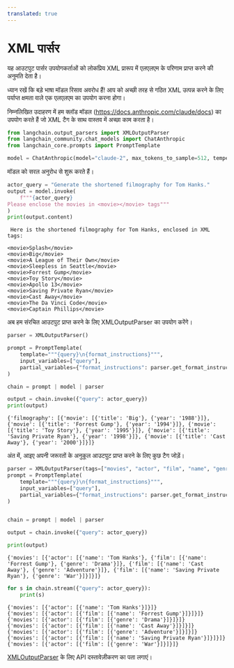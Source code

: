 ```yaml
---
translated: true
---
```


# XML पार्सर

यह आउटपुट पार्सर उपयोगकर्ताओं को लोकप्रिय XML प्रारूप में एलएलएम के परिणाम प्राप्त करने की अनुमति देता है।

ध्यान रखें कि बड़े भाषा मॉडल रिसाव अवरोध हैं! आप को अच्छी तरह से गठित XML उत्पन्न करने के लिए पर्याप्त क्षमता वाले एक एलएलएम का उपयोग करना होगा।

निम्नलिखित उदाहरण में हम क्लॉड मॉडल (https://docs.anthropic.com/claude/docs) का उपयोग करते हैं जो XML टैग के साथ वास्तव में अच्छा काम करता है।

```python
from langchain.output_parsers import XMLOutputParser
from langchain_community.chat_models import ChatAnthropic
from langchain_core.prompts import PromptTemplate
```

```python
model = ChatAnthropic(model="claude-2", max_tokens_to_sample=512, temperature=0.1)
```

मॉडल को सरल अनुरोध से शुरू करते हैं।

```python
actor_query = "Generate the shortened filmography for Tom Hanks."
output = model.invoke(
    f"""{actor_query}
Please enclose the movies in <movie></movie> tags"""
)
print(output.content)
```

```output
 Here is the shortened filmography for Tom Hanks, enclosed in XML tags:

<movie>Splash</movie>
<movie>Big</movie>
<movie>A League of Their Own</movie>
<movie>Sleepless in Seattle</movie>
<movie>Forrest Gump</movie>
<movie>Toy Story</movie>
<movie>Apollo 13</movie>
<movie>Saving Private Ryan</movie>
<movie>Cast Away</movie>
<movie>The Da Vinci Code</movie>
<movie>Captain Phillips</movie>
```

अब हम संरचित आउटपुट प्राप्त करने के लिए XMLOutputParser का उपयोग करेंगे।

```python
parser = XMLOutputParser()

prompt = PromptTemplate(
    template="""{query}\n{format_instructions}""",
    input_variables=["query"],
    partial_variables={"format_instructions": parser.get_format_instructions()},
)

chain = prompt | model | parser

output = chain.invoke({"query": actor_query})
print(output)
```

```output
{'filmography': [{'movie': [{'title': 'Big'}, {'year': '1988'}]}, {'movie': [{'title': 'Forrest Gump'}, {'year': '1994'}]}, {'movie': [{'title': 'Toy Story'}, {'year': '1995'}]}, {'movie': [{'title': 'Saving Private Ryan'}, {'year': '1998'}]}, {'movie': [{'title': 'Cast Away'}, {'year': '2000'}]}]}
```

अंत में, आइए अपनी जरूरतों के अनुकूल आउटपुट प्राप्त करने के लिए कुछ टैग जोड़ें।

```python
parser = XMLOutputParser(tags=["movies", "actor", "film", "name", "genre"])
prompt = PromptTemplate(
    template="""{query}\n{format_instructions}""",
    input_variables=["query"],
    partial_variables={"format_instructions": parser.get_format_instructions()},
)


chain = prompt | model | parser

output = chain.invoke({"query": actor_query})

print(output)
```

```output
{'movies': [{'actor': [{'name': 'Tom Hanks'}, {'film': [{'name': 'Forrest Gump'}, {'genre': 'Drama'}]}, {'film': [{'name': 'Cast Away'}, {'genre': 'Adventure'}]}, {'film': [{'name': 'Saving Private Ryan'}, {'genre': 'War'}]}]}]}
```

```python
for s in chain.stream({"query": actor_query}):
    print(s)
```

```output
{'movies': [{'actor': [{'name': 'Tom Hanks'}]}]}
{'movies': [{'actor': [{'film': [{'name': 'Forrest Gump'}]}]}]}
{'movies': [{'actor': [{'film': [{'genre': 'Drama'}]}]}]}
{'movies': [{'actor': [{'film': [{'name': 'Cast Away'}]}]}]}
{'movies': [{'actor': [{'film': [{'genre': 'Adventure'}]}]}]}
{'movies': [{'actor': [{'film': [{'name': 'Saving Private Ryan'}]}]}]}
{'movies': [{'actor': [{'film': [{'genre': 'War'}]}]}]}
```

[XMLOutputParser](https://api.python.langchain.com/en/latest/output_parsers/langchain_core.output_parsers.xml.XMLOutputParser.html#langchain_core.output_parsers.xml.XMLOutputParser) के लिए API दस्तावेज़ीकरण का पता लगाएं।
